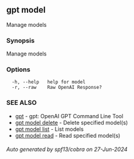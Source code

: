 ## gpt model

Manage models

### Synopsis

Manage models

### Options

```
  -h, --help   help for model
  -r, --raw    Raw OpenAI Response?
```

### SEE ALSO

* [gpt](gpt.md)	 - gpt: OpenAI GPT Command Line Tool
* [gpt model delete](gpt_model_delete.md)	 - Delete specified model(s)
* [gpt model list](gpt_model_list.md)	 - List models
* [gpt model read](gpt_model_read.md)	 - Read specified model(s)

###### Auto generated by spf13/cobra on 27-Jun-2024
